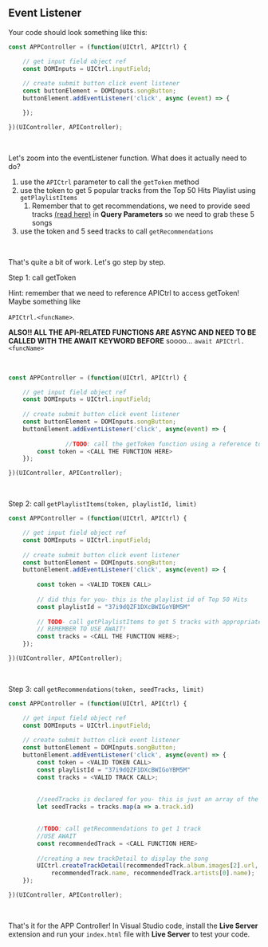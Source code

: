 ## Event Listener

Your code should look something like this:

```js
const APPController = (function(UICtrl, APICtrl) {

    // get input field object ref
    const DOMInputs = UICtrl.inputField;
    
    // create submit button click event listener
  	const buttonElement = DOMInputs.songButton;
    buttonElement.addEventListener('click', async (event) => {

    });

})(UIController, APIController);
```



<br />



Let's zoom into the eventListener function. What does it actually need to do?



1. use the `APICtrl`  parameter to call the `getToken`  method
2. use the token to get 5 popular tracks from the Top 50 Hits Playlist using `getPlaylistItems`
   1. Remember that to get recommendations, we need to provide seed tracks [(read here)](https://developer.spotify.com/documentation/web-api/reference/browse/get-recommendations/) in **Query Parameters** so we need to grab these 5 songs
3. use the token and 5 seed tracks to call `getRecommendations`



<br />



That's quite a bit of work. Let's go step by step.

Step 1:  call getToken

Hint: remember that we need to reference APICtrl to access getToken! Maybe something like 

`APICtrl.<funcName>`.

**ALSO!! ALL THE API-RELATED FUNCTIONS ARE ASYNC AND NEED TO BE CALLED WITH THE AWAIT KEYWORD BEFORE**   soooo... `await APICtrl.<funcName>`



<br />



```js
const APPController = (function(UICtrl, APICtrl) {

    // get input field object ref
    const DOMInputs = UICtrl.inputField;
    
    // create submit button click event listener
  	const buttonElement = DOMInputs.songButton;
    buttonElement.addEventListener('click', async(event) => {
      
				//TODO: call the getToken function using a reference to APICtrl
      	const token = <CALL THE FUNCTION HERE>
    });

})(UIController, APIController); 

```



<br />



Step 2:  call `getPlaylistItems(token, playlistId, limit)`

```js
const APPController = (function(UICtrl, APICtrl) {

    // get input field object ref
    const DOMInputs = UICtrl.inputField;
    
    // create submit button click event listener
  	const buttonElement = DOMInputs.songButton;
    buttonElement.addEventListener('click', async(event) => {
				
      	const token = <VALID TOKEN CALL>
          
        // did this for you- this is the playlist id of Top 50 Hits
        const playlistId = "37i9dQZF1DXcBWIGoYBM5M"
        
        // TODO- call getPlaylistItems to get 5 tracks with appropriate params
        // REMEMBER TO USE AWAIT!
        const tracks = <CALL THE FUNCTION HERE>;
    });

})(UIController, APIController); 
```



<br />



Step 3: call `getRecommendations(token, seedTracks, limit)`

```js
const APPController = (function(UICtrl, APICtrl) {

    // get input field object ref
    const DOMInputs = UICtrl.inputField;
    
    // create submit button click event listener
  	const buttonElement = DOMInputs.songButton;
    buttonElement.addEventListener('click', async(event) => {
      	const token = <VALID TOKEN CALL>
        const playlistId = "37i9dQZF1DXcBWIGoYBM5M"  
        const tracks = <VALID TRACK CALL>;
        
        
        //seedTracks is declared for you- this is just an array of the IDs of the 5 tracks we just received
        let seedTracks = tracks.map(a => a.track.id) 

       
        //TODO: call getRecommendations to get 1 track
        //USE AWAIT
        const recommendedTrack = <CALL FUNCTION HERE>
          
        //creating a new trackDetail to display the song  
        UICtrl.createTrackDetail(recommendedTrack.album.images[2].url, 
            recommendedTrack.name, recommendedTrack.artists[0].name);
    });

})(UIController, APIController); 
```



<br />



That's it for the APP Controller! In Visual Studio code, install the **Live Server**  extension and run your `index.html`  file with **Live Server** to test your code.